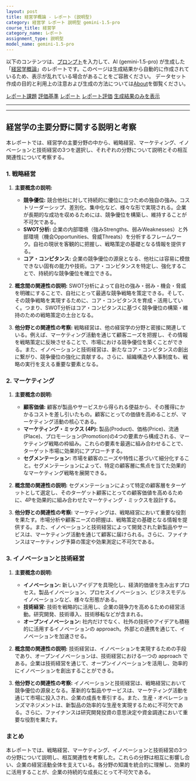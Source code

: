 ```yaml
---
layout: post
title: 経営学概論 - レポート (説明型)
category: 経営学 レポート 説明型 gemini-1.5-pro
course_title: 経営学
category_name: レポート
assignment_type: 説明型
model_name: gemini-1.5-pro
---
```


以下のコンテンツは、[プロンプト](https://github.com/takedatoshiyuki/synthetic_assignments/tree/main/generated/経営学/gemini-1.5-pro/prompt_レポート-説明型.md)を入力して、AI (gemini-1.5-pro) が生成した「[経営学概論](/contents/経営学/)」のレポートです。このページは生成結果から自動的に作成されているため、表示が乱れている場合があることをご容赦ください。
データセット作成の目的と利用上の注意および生成の方法については[About](/About)を御覧ください。

[レポート課題](../レポート課題-説明型)
[評価基準](../評価基準-説明型)
[レポート](../レポート-説明型)
[レポート評価](../レポート評価-説明型)
[生成結果のみを表示](https://github.com/takedatoshiyuki/synthetic_assignments/tree/main/generated/経営学/gemini-1.5-pro/レポート-説明型.md)
  

***
***
  
## 経営学の主要分野に関する説明と考察

本レポートでは、経営学の主要分野の中から、戦略経営、マーケティング、イノベーションと技術経営の3つを選択し、それぞれの分野について説明とその相互関連性について考察する。

### 1. 戦略経営

1. **主要概念の説明:**
    * **競争優位:**  競合他社に対して持続的に優位に立つための独自の強み。コストリーダーシップ、差別化、集中化など、様々な形で実現される。企業が長期的な成功を収めるためには、競争優位を構築し、維持することが不可欠である。
    * **SWOT分析:** 企業の内部環境（強みStrengths、弱みWeaknesses）と外部環境（機会Opportunities、脅威Threats）を分析するフレームワーク。自社の現状を客観的に把握し、戦略策定の基礎となる情報を提供する。
    * **コア・コンピタンス:** 企業の競争優位の源泉となる、他社には容易に模倣できない固有の能力や技術。コア・コンピタンスを特定し、強化することで、持続的な競争優位を確立できる。

2. **概念間の関連性の説明:**
    SWOT分析によって自社の強み・弱み・機会・脅威を明確にすることで、自社にとって最適な競争戦略を策定できる。そして、その競争戦略を実現するために、コア・コンピタンスを育成・活用していく。つまり、SWOT分析はコア・コンピタンスに基づく競争優位の構築・維持のための戦略策定の土台となる。

3. **他分野との関連性の考察:**
    戦略経営は、他の経営学の分野と密接に関連している。例えば、マーケティング活動を通じて顧客ニーズを把握し、その情報を戦略策定に反映させることで、市場における競争優位を築くことができる。また、イノベーションと技術経営は、新たなコア・コンピタンスの創出に繋がり、競争優位の強化に貢献する。さらに、組織構造や人事制度も、戦略の実行を支える重要な要素となる。


### 2. マーケティング

1. **主要概念の説明:**
    * **顧客価値:** 顧客が製品やサービスから得られる便益から、その獲得にかかるコストを差し引いたもの。顧客にとっての価値を高めることが、マーケティング活動の核心である。
    * **マーケティング・ミックス (4P):** 製品(Product)、価格(Price)、流通(Place)、プロモーション(Promotion)の4つの要素から構成される、マーケティング戦略の枠組み。これらの要素を最適に組み合わせることで、ターゲット市場に効果的にアプローチする。
    * **セグメンテーション:** 市場を顧客のニーズや特性に基づいて細分化すること。セグメンテーションによって、特定の顧客層に焦点を当てた効果的なマーケティング戦略を展開できる。

2. **概念間の関連性の説明:**
    セグメンテーションによって特定の顧客層をターゲットとして選定し、そのターゲット顧客にとっての顧客価値を高めるために、4Pを効果的に組み合わせたマーケティング・ミックスを設計する。

3. **他分野との関連性の考察:**
    マーケティングは、戦略経営において重要な役割を果たす。市場分析や顧客ニーズの把握は、戦略策定の基礎となる情報を提供する。また、イノベーションと技術経営によって開発された新製品やサービスは、マーケティング活動を通じて顧客に届けられる。さらに、ファイナンスはマーケティング予算の策定や効果測定に不可欠である。


### 3. イノベーションと技術経営

1. **主要概念の説明:**
    * **イノベーション:** 新しいアイデアを具現化し、経済的価値を生み出すプロセス。製品イノベーション、プロセスイノベーション、ビジネスモデルイノベーションなど、様々な形態がある。
    * **技術経営:** 技術を戦略的に活用し、企業の競争力を高めるための経営活動。研究開発、技術導入、技術移転などが含まれる。
    * **オープンイノベーション:** 社内だけでなく、社外の技術やアイデアも積極的に活用するイノベーションの approach。外部との連携を通じて、イノベーションを加速させる。

2. **概念間の関連性の説明:**
    技術経営は、イノベーションを実現するための手段であり、オープンイノベーションは、技術経営における一つの approach である。企業は技術経営を通じて、オープンイノベーションを活用し、効率的にイノベーションを創出することができる。

3. **他分野との関連性の考察:**
    イノベーションと技術経営は、戦略経営において競争優位の源泉となる。革新的な製品やサービスは、マーケティング活動を通じて市場に投入され、企業の成長を牽引する。また、生産・オペレーションズマネジメントは、新製品の効率的な生産を実現するために不可欠である。さらに、ファイナンスは研究開発投資の意思決定や資金調達において重要な役割を果たす。


### まとめ

本レポートでは、戦略経営、マーケティング、イノベーションと技術経営の3つの分野について説明し、相互関連性を考察した。これらの分野は相互に影響し合い、企業の経営活動全体を支えている。各分野の知識を統合的に理解し、効果的に活用することが、企業の持続的な成長にとって不可欠である。
